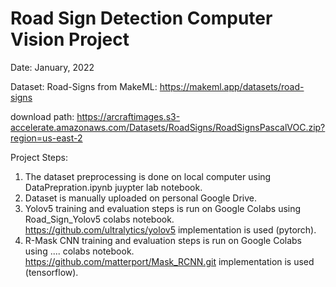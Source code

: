 # Road Sign Detection Computer Vision Project
Date: January, 2022

Dataset: Road-Signs from MakeML: https://makeml.app/datasets/road-signs
  
  download path: https://arcraftimages.s3-accelerate.amazonaws.com/Datasets/RoadSigns/RoadSignsPascalVOC.zip?region=us-east-2

Project Steps: 
1. The dataset preprocessing is done on local computer using DataPrepration.ipynb juypter lab notebook.
2. Dataset is manually uploaded on personal Google Drive.
3. Yolov5 training and evaluation steps is run on Google Colabs using Road_Sign_Yolov5 colabs notebook. https://github.com/ultralytics/yolov5 implementation is used (pytorch). 
4. R-Mask CNN training and evaluation steps is run on Google Colabs using .... colabs notebook. https://github.com/matterport/Mask_RCNN.git implementation is used (tensorflow).  
